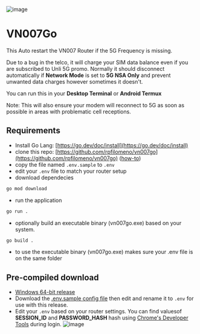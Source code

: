 ![image](https://github.com/user-attachments/assets/5b849dc3-b61c-4e85-ad1a-53f27b040650)


# VN007Go


This Auto restart the VN007 Router if the 5G Frequency is missing. 


Due to a bug in the telco, it will charge your SIM data balance even if you are subscribed to Unli 5G promo. Normally it should disconnect automatically if **Network Mode** is set to **5G NSA Only** and prevent unwanted data charges however sometimes it doesn't. 

You can run this in your **Desktop Terminal** or **Android Termux**

Note: This will also ensure your modem will reconnect to 5G as soon as possible in areas with problematic cell receptions.

## Requirements
- Install Go Lang: [https://go.dev/doc/install](https://go.dev/doc/install)
- clone this repo: [https://github.com/rpfilomeno/vn007go](https://github.com/rpfilomeno/vn007go) ([how-to](https://docs.github.com/en/repositories/creating-and-managing-repositories/cloning-a-repository))
- copy the file named `.env.sample` to `.env`
- edit your `.env` file to match your router setup
- download dependecies
```bash
go mod download
```
- run the application
```bash
go run .
```
- optionally build an executable binary (vn007go.exe) based on your system.
```bash
go build .
```
- to use the  executable binary (vn007go.exe) makes sure your .env file is on the same folder

## Pre-compiled download
- [Windows 64-bit release](https://github.com/rpfilomeno/vn007go/releases/tag/release)
- Download the [.env.sample config file](https://raw.githubusercontent.com/rpfilomeno/vn007go/refs/heads/main/.env.sample) then edit and rename it to `.env` for use with this release.
- Edit your `.env` based on your router settings. You can find valuesof  **SESSION_ID** and **PASSWORD_HASH** hash using [Chrome's Developer Tools](https://developer.chrome.com/docs/devtools) during login.
![image](https://github.com/user-attachments/assets/867e7317-6cfd-4675-a840-1ae5b825f44e)


